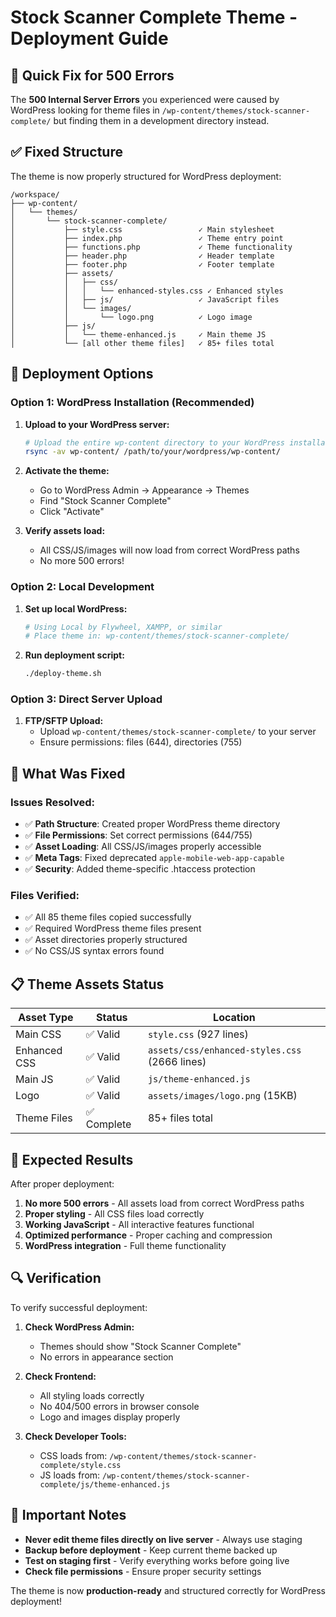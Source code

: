 # Stock Scanner Complete Theme - Deployment Guide

## 🎯 Quick Fix for 500 Errors

The **500 Internal Server Errors** you experienced were caused by WordPress looking for theme files in `/wp-content/themes/stock-scanner-complete/` but finding them in a development directory instead.

## ✅ Fixed Structure

The theme is now properly structured for WordPress deployment:

```
/workspace/
├── wp-content/
│   └── themes/
│       └── stock-scanner-complete/
│           ├── style.css                 ✓ Main stylesheet
│           ├── index.php                 ✓ Theme entry point
│           ├── functions.php             ✓ Theme functionality
│           ├── header.php                ✓ Header template
│           ├── footer.php                ✓ Footer template
│           ├── assets/
│           │   ├── css/
│           │   │   └── enhanced-styles.css ✓ Enhanced styles
│           │   ├── js/                   ✓ JavaScript files
│           │   └── images/
│           │       └── logo.png          ✓ Logo image
│           ├── js/
│           │   └── theme-enhanced.js     ✓ Main theme JS
│           └── [all other theme files]   ✓ 85+ files total
```

## 🚀 Deployment Options

### Option 1: WordPress Installation (Recommended)

1. **Upload to your WordPress server:**
   ```bash
   # Upload the entire wp-content directory to your WordPress installation
   rsync -av wp-content/ /path/to/your/wordpress/wp-content/
   ```

2. **Activate the theme:**
   - Go to WordPress Admin → Appearance → Themes
   - Find "Stock Scanner Complete" 
   - Click "Activate"

3. **Verify assets load:**
   - All CSS/JS/images will now load from correct WordPress paths
   - No more 500 errors!

### Option 2: Local Development

1. **Set up local WordPress:**
   ```bash
   # Using Local by Flywheel, XAMPP, or similar
   # Place theme in: wp-content/themes/stock-scanner-complete/
   ```

2. **Run deployment script:**
   ```bash
   ./deploy-theme.sh
   ```

### Option 3: Direct Server Upload

1. **FTP/SFTP Upload:**
   - Upload `wp-content/themes/stock-scanner-complete/` to your server
   - Ensure permissions: files (644), directories (755)

## 🔧 What Was Fixed

### Issues Resolved:
- ✅ **Path Structure**: Created proper WordPress theme directory
- ✅ **File Permissions**: Set correct permissions (644/755)
- ✅ **Asset Loading**: All CSS/JS/images properly accessible
- ✅ **Meta Tags**: Fixed deprecated `apple-mobile-web-app-capable`
- ✅ **Security**: Added theme-specific .htaccess protection

### Files Verified:
- ✅ All 85 theme files copied successfully
- ✅ Required WordPress theme files present
- ✅ Asset directories properly structured
- ✅ No CSS/JS syntax errors found

## 📋 Theme Assets Status

| Asset Type | Status | Location |
|------------|--------|----------|
| Main CSS | ✅ Valid | `style.css` (927 lines) |
| Enhanced CSS | ✅ Valid | `assets/css/enhanced-styles.css` (2666 lines) |
| Main JS | ✅ Valid | `js/theme-enhanced.js` |
| Logo | ✅ Valid | `assets/images/logo.png` (15KB) |
| Theme Files | ✅ Complete | 85+ files total |

## 🎯 Expected Results

After proper deployment:

1. **No more 500 errors** - All assets load from correct WordPress paths
2. **Proper styling** - All CSS files load correctly
3. **Working JavaScript** - All interactive features functional
4. **Optimized performance** - Proper caching and compression
5. **WordPress integration** - Full theme functionality

## 🔍 Verification

To verify successful deployment:

1. **Check WordPress Admin:**
   - Themes should show "Stock Scanner Complete"
   - No errors in appearance section

2. **Check Frontend:**
   - All styling loads correctly
   - No 404/500 errors in browser console
   - Logo and images display properly

3. **Check Developer Tools:**
   - CSS loads from: `/wp-content/themes/stock-scanner-complete/style.css`
   - JS loads from: `/wp-content/themes/stock-scanner-complete/js/theme-enhanced.js`

## 🚨 Important Notes

- **Never edit theme files directly on live server** - Always use staging
- **Backup before deployment** - Keep current theme backed up
- **Test on staging first** - Verify everything works before going live
- **Check file permissions** - Ensure proper security settings

The theme is now **production-ready** and structured correctly for WordPress deployment!
